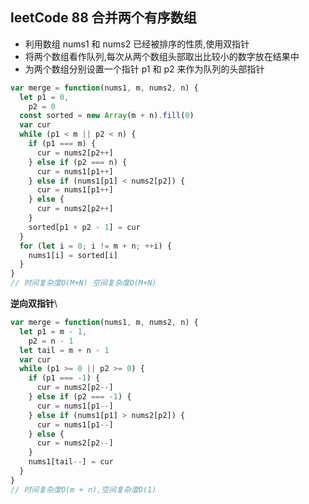 ## leetCode 88 合并两个有序数组

- 利用数组 nums1 和 nums2 已经被排序的性质,使用双指针
- 将两个数组看作队列,每次从两个数组头部取出比较小的数字放在结果中
- 为两个数组分别设置一个指针 p1 和 p2 来作为队列的头部指针

```js
var merge = function(nums1, m, nums2, n) {
  let p1 = 0,
    p2 = 0
  const sorted = new Array(m + n).fill(0)
  var cur
  while (p1 < m || p2 < n) {
    if (p1 === m) {
      cur = nums2[p2++]
    } else if (p2 === n) {
      cur = nums1[p1++]
    } else if (nums1[p1] < nums2[p2]) {
      cur = nums1[p1++]
    } else {
      cur = nums2[p2++]
    }
    sorted[p1 + p2 - 1] = cur
  }
  for (let i = 0; i != m + n; ++i) {
    nums1[i] = sorted[i]
  }
}
// 时间复杂度O(M+N) 空间复杂度O(M+N)
```

**逆向双指针**\

```js
var merge = function(nums1, m, nums2, n) {
  let p1 = m - 1,
    p2 = n - 1
  let tail = m + n - 1
  var cur
  while (p1 >= 0 || p2 >= 0) {
    if (p1 === -1) {
      cur = nums2[p2--]
    } else if (p2 === -1) {
      cur = nums1[p1--]
    } else if (nums1[p1] > nums2[p2]) {
      cur = nums1[p1--]
    } else {
      cur = nums2[p2--]
    }
    nums1[tail--] = cur
  }
}
// 时间复杂度O(m + n),空间复杂度O(1)
```

